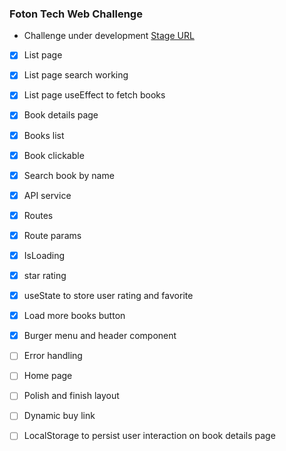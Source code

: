 ### Foton Tech Web Challenge

- Challenge under development
  [Stage URL](https://60281a5424ed4fa5ad7b5d8e--foton-challenge-rocks.netlify.app "App current state")

- [x] List page
- [x] List page search working
- [x] List page useEffect to fetch books
- [x] Book details page
- [x] Books list
- [x] Book clickable
- [x] Search book by name
- [x] API service
- [x] Routes
- [x] Route params
- [x] IsLoading
- [x] star rating
- [x] useState to store user rating and favorite
- [x] Load more books button
- [x] Burger menu and header component
- [ ] Error handling

- [ ] Home page
- [ ] Polish and finish layout
- [ ] Dynamic buy link
- [ ] LocalStorage to persist user interaction on book details page
